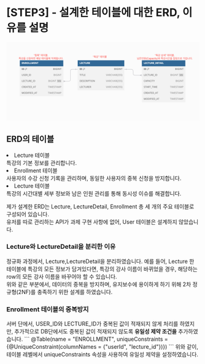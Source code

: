 <h1>[STEP3] - 설계한 테이블에 대한 ERD, 이유를 설명</h1>

![img.png](img.png)

<h2>ERD의 테이블</h2>
<li>Lecture 테이블</li> 특강의 기본 정보를 관리합니다.
<li>Enrollment 테이블</li> 사용자의 수강 신청 기록을 관리하며, 동일한 사용자의 중복 신청을 방지합니다.
<li>Lecture 테이블</li> 특강의 시간대별 세부 정보와 남은 인원 관리를 통해 동시성 이슈를 해결합니다.

제가 설계한 ERD는 Lecture, LectureDetail, Enrollment 총 세 개의 주요 테이블로 구성되어 있습니다.
<br>유저를 따로 관리하는 API가 과제 구현 사항에 없어, User 테이블은 설계하지 않았습니다.

<h3>Lecture와 LectureDetail을 분리한 이유</h3>
정규화 과정에서, Lecture,LectureDetail을 분리하였습니다. 예를 들어, Lecture 한 테이블에 특강의 모든 정보가 담겨있다면, 특강의 강사 이름이 바뀌었을 경우, 해당하는 row의 모든 강사 이름을 바꾸어야 할 수 있습니다.
<br> 위와 같은 부분에서, 데이터의 중복을 방지하며, 유지보수에 용이하게 하기 위해 2차 정규형(2NF)를 충족하기 위한 설계를 하였습니다.

<h3>Enrollment 테이블의 중복방지</h3>
서버 단에서, USER_ID와 LECTURE_ID가 중복된 값이 적재되지 않게 처리를 하였지만, 추가적으로 DB단에서도 중복된 값이 적재되지 않도록 <b>유일성 제약 조건을</b> 추가하였습니다.
```
@Table(name = "ENROLLMENT",
    uniqueConstraints = {@UniqueConstraint(columnNames = {"userId", "lecture_id"})})
```
위와 같이, 테이블 레벨에서 uniqueConstraints 속성을 사용하여 유일성 제약을 설정하였습니다.

